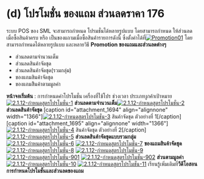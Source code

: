 # (d)    โปรโมชั่น ของแถม ส่วนลดราคา  176

ระบบ POS ของ SML จะสามารถกำหนด โปรมชั่นได้หลายรูปแบบ โดยสามารถกำหนด
ให้ส่วนลดเมื่อซื้อสินค้าครบ หรือ เป็นของแถามเมื่อซื้อสินค้ารายการดังนี้
ซึ่งตั้งค่าได้ที่[![Promotion01](/images/Promotion01.jpg)](/images/Promotion01.jpg) โดยสามารถกำหนดได้หลายรูปแบบ
และหลายวิธี **Promotion ของแถมและส่วนลดต่างๆ**

  * ส่วนลดตามจำนวนเต็ม
  * ส่วนลดสินค้าจัดชุด
  * ส่วนลดสินค้าจัดชุด(รวมกลุ่ม)
  * ของแถมสินค้าจัดชุด
  * ของแถมสิินค้าตามมูลค่า

**หน้าจอเริ่มต้น** : การกำหนดค่าโปรโมชั่น เครื่องที่ใช้โปร ช่วงเวลา
ประเภทงูกค้าเป้าหมาย[![2.1.12-กำหนดสูตรโปรโมชั่น-1](/images/2.1.12-กำหนดสูตรโปรโมชั่น-1.jpg)](/images/2.1.12-กำหนดสูตรโปรโมชั่น-1.jpg)
**ส่วนลดตามจำนวนเต็ม**[![2.1.12-กำหนดสูตรโปรโมชั่น-2](/images/2.1.12-กำหนดสูตรโปรโมชั่น-2.jpg)](/images/2.1.12-กำหนดสูตรโปรโมชั่น-2.jpg)
**ส่วนลดสินค้าจัดชุด** [caption id="attachment_1694" align="alignnone"
width="1366"][![2.1.12-กำหนดสูตรโปรโมชั่น-3](/images/2.1.12-กำหนดสูตรโปรโมชั่น-3.jpg)](/images/2.1.12-กำหนดสูตรโปรโมชั่น-3.jpg) สินค้าจัดชุด
ตัวอย่างที่ 1[/caption] [caption id="attachment_1695" align="alignnone"
width="1366"][![2.1.12-กำหนดสูตรโปรโมชั่น-4](/images/2.1.12-กำหนดสูตรโปรโมชั่น-4.jpg)](/images/2.1.12-กำหนดสูตรโปรโมชั่น-4.jpg) สินค้าจัดชุด
ตัวอย่างที่ 2[/caption] [![2.1.12-กำหนดสูตรโปรโมชั่น-5](/images/2.1.12-กำหนดสูตรโปรโมชั่น-5.jpg)](/images/2.1.12-กำหนดสูตรโปรโมชั่น-5.jpg)
**ส่วนลดสินค้าจัดชุดแบบรวมกลุ่ม**[![2.1.12-กำหนดสูตรโปรโมชั่น-6](/images/2.1.12-กำหนดสูตรโปรโมชั่น-6.jpg)](/images/2.1.12-กำหนดสูตรโปรโมชั่น-6.jpg)
[![2.1.12-กำหนดสูตรโปรโมชั่น-7](/images/2.1.12-กำหนดสูตรโปรโมชั่น-7.jpg)](/images/2.1.12-กำหนดสูตรโปรโมชั่น-7.jpg)
**ของแถมสินค้าจัดชุด**[![2.1.12-กำหนดสูตรโปรโมชั่น-8](/images/2.1.12-กำหนดสูตรโปรโมชั่น-8.jpg)](/images/2.1.12-กำหนดสูตรโปรโมชั่น-8.jpg)
[![2.1.12-กำหนดสูตรโปรโมชั่น-9](/images/2.1.12-กำหนดสูตรโปรโมชั่น-9.jpg)](/images/2.1.12-กำหนดสูตรโปรโมชั่น-9.jpg)
[![2.1.12-กำหนดสูตรโปรโมชั่น-901](/images/2.1.12-กำหนดสูตรโปรโมชั่น-901.jpg)](/images/2.1.12-กำหนดสูตรโปรโมชั่น-901.jpg)
[![2.1.12-กำหนดสูตรโปรโมชั่น-902](/images/2.1.12-กำหนดสูตรโปรโมชั่น-902.jpg)](/images/2.1.12-กำหนดสูตรโปรโมชั่น-902.jpg)
**ส่วนตามมูลค่า**[![2.1.12-กำหนดสูตรโปรโมชั่น-10](/images/2.1.12-กำหนดสูตรโปรโมชั่น-10.jpg)](/images/2.1.12-กำหนดสูตรโปรโมชั่น-10.jpg)
[![2.1.12-กำหนดสูตรโปรโมชั่น-11](/images/2.1.12-กำหนดสูตรโปรโมชั่น-11.jpg)](/images/2.1.12-กำหนดสูตรโปรโมชั่น-11.jpg)
เรียนรู้เพิ่มเติมที่**วีดีโอสอนการกำหนดโปรโมชั่นและส่วนลดของแถม**  

